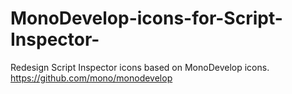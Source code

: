 # MonoDevelop-icons-for-Script-Inspector-
Redesign Script Inspector icons based on MonoDevelop icons.
https://github.com/mono/monodevelop
